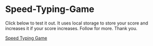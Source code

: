 # Speed-Typing-Game

Click below to test it out. It uses local storage to store your score and increases it if your score increases. Follow for more. Thank you.

[Speed Typing Game](https://na-cho-dev.github.io/Speed-Typing-Game/)
